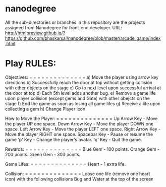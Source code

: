 nanodegree
==========

All the sub-directories or branches in this repository are the projects assigned from Nanodegree for front-end developer.
URL: http://htmlpreview.github.io/?https://github.com/bhaskarsai/nanodegree/blob/master/arcade_game/index.html

Play RULES:
====================================================================================

Objectives:
= = = = = = = = = = = = = =
a) Move the player using arrow key directions
b) Successfully reach the door at top without getting collision with other objects on the stage
c) Go to next level upon successful arrival at the door at top
d) Each 5th level adds another bug.
e) Remove a game life upon player collision (except gems and Gate) with other obejcts on the stage
f) End the game as soon as losing all game lifes
g) Receive a life upon collecting a gem
h) Change Player icon

How to Move the Player:
= = = = = = = = = = = = = =
Up Arrow Key - Move the player UP one space.
Down Arrow Key - Move the player DOWN one space.
Left Arrow Key - Move the player LEFT one space.
Right Arrow Key - Move the player RIGHT one space.
Spacebar Key - Pause or resume the game
'p' Key - Change the player's avatar.
'q' Key - Quit the game.

Rewards:
= = = = = = = = = = = = = =
Blue Gem - 100 points.
Orange Gem - 200 points.
Green Gem - 300 points.

Game Lifes:
= = = = = = = = = = = = = =
Heart - 1 extra life.

Collision:
= = = = = = = = = = = = = =
Loose one life (remove one heart icon) with the following collisions
Bug and Water at the top of the screen
